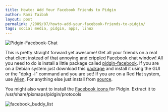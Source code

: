 ```yaml
---
title: Howto: Add Your Facebook Friends to Pidgin
author: Rami Taibah 
layout: post
permalink: /2009/07/howto-add-your-facebook-friends-to-pidgin/
tags: social media, pidgin, apps, linux
---
```


![Pidgin-Facebook-Chat]({filename}/images/Pidgin-Facebook-Chat.png)

This is pretty straight forward yet awesome! Get all your friends on a real chat client instead of that annoying and crippled Facebook chat window! All you need to do is install a little package called [pidgin-facebook](http://code.google.com/p/pidgin-facebookchat/). If you are on a Debian system just download this [package](http://pidgin-facebookchat.googlecode.com/files/pidgin-facebookchat-1.60.deb) and install it using the GUI or the "dpkg -i" command and you are set! If you are on a Red Hat system, use [Alien](http://kitenet.net/~joey/code/alien/). For anything else just install from [source](http://pidgin-facebookchat.googlecode.com/files/pidgin-facebookchat-1.60.tar.bz2).

You might also want to install the [Facebook icons ](http://pidgin-facebookchat.googlecode.com/files/pidgin-facebookchat-1.60.tar.bz2)for Pidgin. Extract it to /usr/share/pixmaps/pidgin/protocols 

![facebook_buddy_list]({filename}/images/facebook-buddy-list.png)
